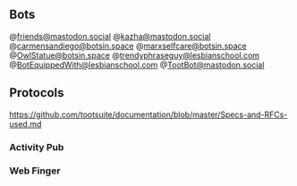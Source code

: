 ## Bots
@friends@mastodon.social
@kazha@mastodon.social
@carmensandiego@botsin.space
@marxselfcare@botsin.space
@OwlStatue@botsin.space
@trendyphraseguy@lesbianschool.com
@BotEquippedWith@lesbianschool.com
@TootBot@mastodon.social


## Protocols

https://github.com/tootsuite/documentation/blob/master/Specs-and-RFCs-used.md


### Activity Pub



### Web Finger
